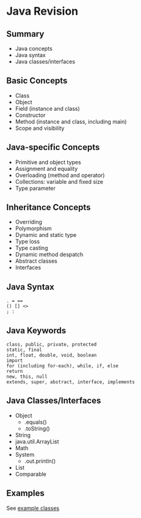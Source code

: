 # Java Revision 


## Summary

- Java concepts
- Java syntax
- Java classes/interfaces


## Basic Concepts


- Class
- Object
- Field (instance and class)
- Constructor
- Method (instance and class, including main)
- Scope and visibility



## Java-specific Concepts


- Primitive and object types
 - Assignment and equality
- Overloading (method and operator)
- Collections: variable and fixed size
- Type parameter



## Inheritance Concepts


- Overriding
- Polymorphism
- Dynamic and static type
- Type loss
- Type casting
- Dynamic method despatch
- Abstract classes 
- Interfaces




## Java Syntax

```
. = ==
() [] <> 
; :
```


## Java Keywords

```
class, public, private, protected
static, final
int, float, double, void, boolean
import
for (including for-each), while, if, else
return
new, this, null
extends, super, abstract, interface, implements

```


## Java Classes/Interfaces


- Object
  - .equals()
  - .toString()
- String
- java.util.ArrayList
- Math
- System
  - .out.println()
- List
- Comparable



## Examples

See [example classes](https://github.com/stevenaeola/gitpitch/tree/master/prog/java_revision/Example)
